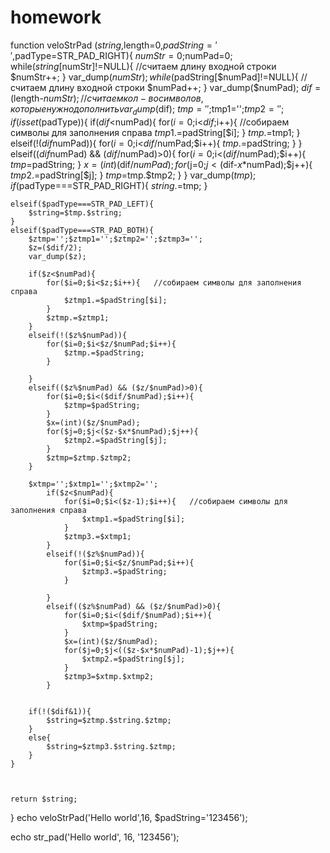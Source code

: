homework
========
function veloStrPad ($string,$length=0,$padString=' ',$padType=STR_PAD_RIGHT){
    $numStr=0;$numPad=0;
    while($string[$numStr]!=NULL){  //считаем длину входной строки
        $numStr++;
    }
    var_dump($numStr);
    while($padString[$numPad]!=NULL){  //считаем длину входной строки
        $numPad++;
    }
    var_dump($numPad);
    $dif=($length-$numStr); //считаем кол-во символов, которые нужно дополнить
    var_dump($dif);
    $tmp='';$tmp1='';$tmp2='';
    if(isset($padType)){
        if($dif<$numPad){
            for($i=0;$i<$dif;$i++){   //собираем символы для заполнения справа
                $tmp1.=$padString[$i];
            }
            $tmp.=$tmp1;
        }
        elseif(!($dif%$numPad)){
            for($i=0;$i<$dif/$numPad;$i++){
                $tmp.=$padString;
            }
        }
        elseif(($dif%$numPad) && ($dif/$numPad)>0){
            for($i=0;$i<($dif/$numPad);$i++){
                $tmp=$padString;
            }
            $x=(int)($dif/$numPad);
            for($j=0;$j<($dif-$x*$numPad);$j++){
              $tmp2.=$padString[$j];
            }
            $tmp=$tmp.$tmp2;
        }
    }
    var_dump($tmp);
    if ($padType===STR_PAD_RIGHT){
        $string.=$tmp;
    }

    elseif($padType===STR_PAD_LEFT){
        $string=$tmp.$string;
    }
    elseif($padType===STR_PAD_BOTH){
        $ztmp='';$ztmp1='';$ztmp2='';$ztmp3='';
        $z=($dif/2);
        var_dump($z);

        if($z<$numPad){
            for($i=0;$i<$z;$i++){   //собираем символы для заполнения справа
                $ztmp1.=$padString[$i];
            }
            $ztmp.=$ztmp1;
        }
        elseif(!($z%$numPad)){
            for($i=0;$i<$z/$numPad;$i++){
                $ztmp.=$padString;
            }

        }
        elseif(($z%$numPad) && ($z/$numPad)>0){
            for($i=0;$i<($dif/$numPad);$i++){
                $ztmp=$padString;
            }
            $x=(int)($z/$numPad);
            for($j=0;$j<($z-$x*$numPad);$j++){
                $ztmp2.=$padString[$j];
            }
            $ztmp=$ztmp.$ztmp2;
        }

        $xtmp='';$xtmp1='';$xtmp2='';
            if($z<$numPad){
                for($i=0;$i<($z-1);$i++){   //собираем символы для заполнения справа
                    $xtmp1.=$padString[$i];
                }
                $ztmp3.=$xtmp1;
            }
            elseif(!($z%$numPad)){
                for($i=0;$i<$z/$numPad;$i++){
                    $ztmp3.=$padString;
                }

            }
            elseif(($z%$numPad) && ($z/$numPad)>0){
                for($i=0;$i<($dif/$numPad);$i++){
                    $xtmp=$padString;
                }
                $x=(int)($z/$numPad);
                for($j=0;$j<(($z-$x*$numPad)-1);$j++){
                    $xtmp2.=$padString[$j];
                }
                $ztmp3=$xtmp.$xtmp2;
            }


        if(!($dif&1)){
            $string=$ztmp.$string.$ztmp;
        }
        else{
            $string=$ztmp3.$string.$ztmp;
        }
    }



    return $string;
}
echo veloStrPad('Hello world',16, $padString='123456');

echo str_pad('Hello world', 16, '123456');
